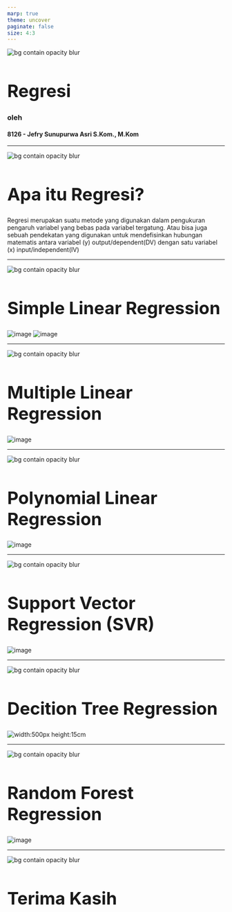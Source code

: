 ```yaml
---
marp: true
theme: uncover
paginate: false
size: 4:3
---
```

<style>
    :root {
        --color-background: #FFFFFF;
        --color-foreground: #101010;
        font-family: MesloLGS NF;
        font-size : 20px;
    }
    h1 {
        font-size : 40px;
    }

    header {
        top: 30px;
    }

    footer {
        bottom: 30px;
    }
    
</style>
![bg contain opacity blur](ueu.png)
# Regresi
### oleh
#### 8126 - Jefry Sunupurwa Asri S.Kom., M.Kom

---
![bg contain opacity blur](ueu.png)
# Apa itu Regresi?
Regresi merupakan suatu metode yang digunakan dalam pengukuran pengaruh variabel yang bebas pada variabel tergatung. Atau bisa juga sebuah pendekatan yang digunakan untuk mendefisinkan hubungan matematis antara variabel (y) output/dependent(DV) dengan satu variabel (x) input/independent(IV)

---
![bg contain opacity blur](ueu.png)
# Simple Linear Regression
![image](simplelinear.png)
![image](simplereg.png)

---
![bg contain opacity blur](ueu.png)
# Multiple Linear Regression
![image](multilinear.png)


---
![bg contain opacity blur](ueu.png)
# Polynomial Linear Regression
![image](poly.png)

---
![bg contain opacity blur](ueu.png)
# Support Vector Regression (SVR)
![image](svr.png)

---
![bg contain opacity blur](ueu.png)
# Decition Tree Regression
![width:500px height:15cm](dtr1.png)

---
![bg contain opacity blur](ueu.png)
# Random Forest Regression
![image](rfr.png)

---
![bg contain opacity blur](ueu.png)
# Terima Kasih

